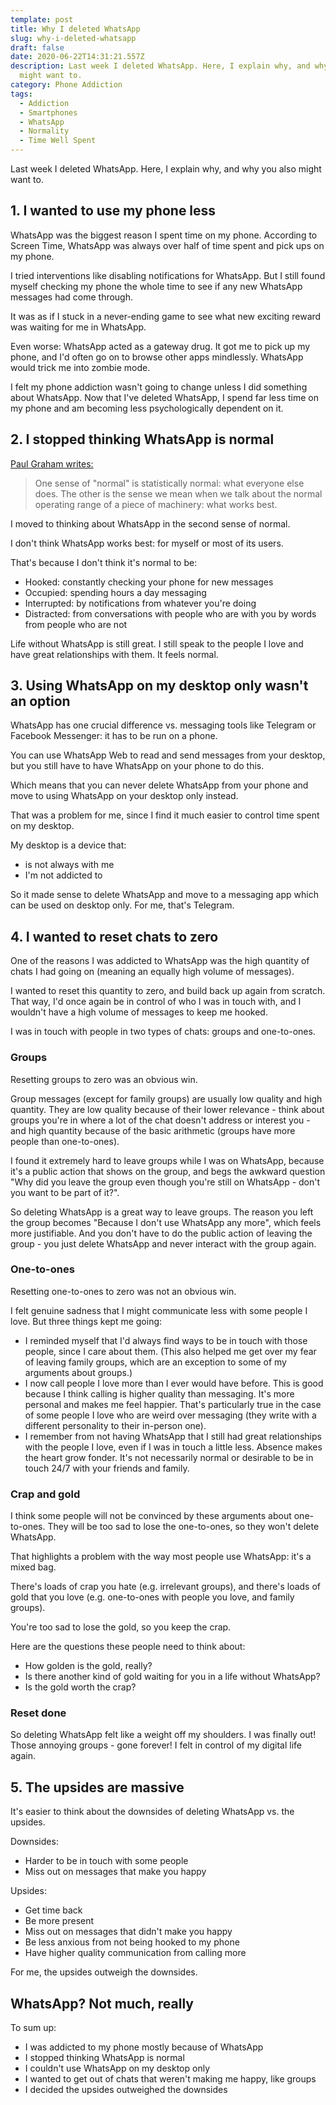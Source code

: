 ```yaml
---
template: post
title: Why I deleted WhatsApp
slug: why-i-deleted-whatsapp
draft: false
date: 2020-06-22T14:31:21.557Z
description: Last week I deleted WhatsApp. Here, I explain why, and why you also
  might want to.
category: Phone Addiction
tags:
  - Addiction
  - Smartphones
  - WhatsApp
  - Normality
  - Time Well Spent
---
```

Last week I deleted WhatsApp. Here, I explain why, and why you also might want to.

## 1. I wanted to use my phone less

WhatsApp was the biggest reason I spent time on my phone. According to Screen Time, WhatsApp was always over half of time spent and pick ups on my phone.

I tried interventions like disabling notifications for WhatsApp. But I still found myself checking my phone the whole time to see if any new WhatsApp messages had come through.

It was as if I stuck in a never-ending game to see what new exciting reward was waiting for me in WhatsApp.

Even worse: WhatsApp acted as a gateway drug. It got me to pick up my phone, and I'd often go on to browse other apps mindlessly. WhatsApp would trick me into zombie mode.

I felt my phone addiction wasn't going to change unless I did something about WhatsApp. Now that I've deleted WhatsApp, I spend far less time on my phone and am becoming less psychologically dependent on it.

## 2. I stopped thinking WhatsApp is normal

[Paul Graham writes:](http://www.paulgraham.com/addiction.html)

> One sense of "normal" is statistically normal: what everyone else does. The other is the sense we mean when we talk about the normal operating range of a piece of machinery: what works best.

I moved to thinking about WhatsApp in the second sense of normal.

I don't think WhatsApp works best: for myself or most of its users.

That's because I don't think it's normal to be:

- Hooked: constantly checking your phone for new messages
- Occupied: spending hours a day messaging
- Interrupted: by notifications from whatever you're doing
- Distracted: from conversations with people who are with you by words from people who are not

Life without WhatsApp is still great. I still speak to the people I love and have great relationships with them. It feels normal.

## 3. Using WhatsApp on my desktop only wasn't an option

WhatsApp has one crucial difference vs. messaging tools like Telegram or Facebook Messenger: it has to be run on a phone.

You can use WhatsApp Web to read and send messages from your desktop, but you still have to have WhatsApp on your phone to do this.

Which means that you can never delete WhatsApp from your phone and move to using WhatsApp on your desktop only instead.

That was a problem for me, since I find it much easier to control time spent on my desktop.

My desktop is a device that:

- is not always with me
- I'm not addicted to

So it made sense to delete WhatsApp and move to a messaging app which can be used on desktop only. For me, that's Telegram.

## 4. I wanted to reset chats to zero

One of the reasons I was addicted to WhatsApp was the high quantity of chats I had going on (meaning an equally high volume of messages).

I wanted to reset this quantity to zero, and build back up again from scratch. That way, I'd once again be in control of who I was in touch with, and I wouldn't have a high volume of messages to keep me hooked.

I was in touch with people in two types of chats: groups and one-to-ones.

### Groups

Resetting groups to zero was an obvious win.

Group messages (except for family groups) are usually low quality and high quantity. They are low quality because of their lower relevance - think about groups you're in where a lot of the chat doesn't address or interest you - and high quantity because of the basic arithmetic (groups have more people than one-to-ones).

I found it extremely hard to leave groups while I was on WhatsApp, because it's a public action that shows on the group, and begs the awkward question "Why did you leave the group even though you're still on WhatsApp - don't you want to be part of it?".

So deleting WhatsApp is a great way to leave groups. The reason you left the group becomes "Because I don't use WhatsApp any more", which feels more justifiable. And you don't have to do the public action of leaving the group - you just delete WhatsApp and never interact with the group again.

### One-to-ones

Resetting one-to-ones to zero was not an obvious win.

I felt genuine sadness that I might communicate less with some people I love. But three things kept me going:

- I reminded myself that I'd always find ways to be in touch with those people, since I care about them. (This also helped me get over my fear of leaving family groups, which are an exception to some of my arguments about groups.)
- I now call people I love more than I ever would have before. This is good because I think calling is higher quality than messaging. It's more personal and makes me feel happier. That's particularly true in the case of some people I love who are weird over messaging (they write with a different personality to their in-person one).
- I remember from not having WhatsApp that I still had great relationships with the people I love, even if I was in touch a little less. Absence makes the heart grow fonder. It's not necessarily normal or desirable to be in touch 24/7 with your friends and family.

### Crap and gold

I think some people will not be convinced by these arguments about one-to-ones. They will be too sad to lose the one-to-ones, so they won't delete WhatsApp.

That highlights a problem with the way most people use WhatsApp: it's a mixed bag.

There's loads of crap you hate (e.g. irrelevant groups), and there's loads of gold that you love (e.g. one-to-ones with people you love, and family groups).

You're too sad to lose the gold, so you keep the crap.

Here are the questions these people need to think about:

- How golden is the gold, really?
- Is there another kind of gold waiting for you in a life without WhatsApp?
- Is the gold worth the crap?

### Reset done

So deleting WhatsApp felt like a weight off my shoulders. I was finally out! Those annoying groups - gone forever! I felt in control of my digital life again.

## 5. The upsides are massive

It's easier to think about the downsides of deleting WhatsApp vs. the upsides.

Downsides:

- Harder to be in touch with some people
- Miss out on messages that make you happy

Upsides:

- Get time back
- Be more present
- Miss out on messages that didn't make you happy
- Be less anxious from not being hooked to my phone
- Have higher quality communication from calling more

For me, the upsides outweigh the downsides.

## WhatsApp? Not much, really

To sum up:

- I was addicted to my phone mostly because of WhatsApp
- I stopped thinking WhatsApp is normal
- I couldn't use WhatsApp on my desktop only
- I wanted to get out of chats that weren't making me happy, like groups
- I decided the upsides outweighed the downsides